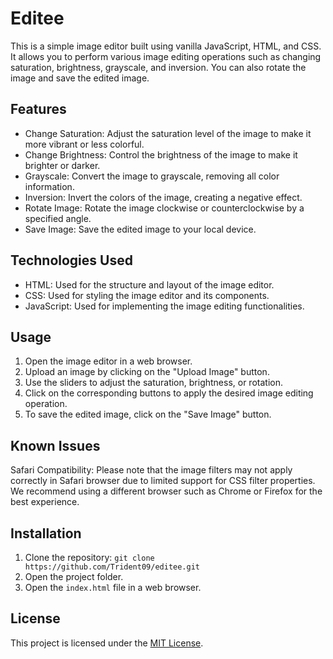 # Editee

This is a simple image editor built using vanilla JavaScript, HTML, and CSS. It allows you to perform various image editing operations such as changing saturation, brightness, grayscale, and inversion. You can also rotate the image and save the edited image.

## Features

-   Change Saturation: Adjust the saturation level of the image to make it more vibrant or less colorful.
-   Change Brightness: Control the brightness of the image to make it brighter or darker.
-   Grayscale: Convert the image to grayscale, removing all color information.
-   Inversion: Invert the colors of the image, creating a negative effect.
-   Rotate Image: Rotate the image clockwise or counterclockwise by a specified angle.
-   Save Image: Save the edited image to your local device.

## Technologies Used

-   HTML: Used for the structure and layout of the image editor.
-   CSS: Used for styling the image editor and its components.
-   JavaScript: Used for implementing the image editing functionalities.

## Usage

1. Open the image editor in a web browser.
2. Upload an image by clicking on the "Upload Image" button.
3. Use the sliders to adjust the saturation, brightness, or rotation.
4. Click on the corresponding buttons to apply the desired image editing operation.
5. To save the edited image, click on the "Save Image" button.

## Known Issues

Safari Compatibility: Please note that the image filters may not apply correctly in Safari browser due to limited support for CSS filter properties. We recommend using a different browser such as Chrome or Firefox for the best experience.

## Installation

1. Clone the repository: `git clone https://github.com/Trident09/editee.git`
2. Open the project folder.
3. Open the `index.html` file in a web browser.

## License

This project is licensed under the [MIT License](LICENSE).
